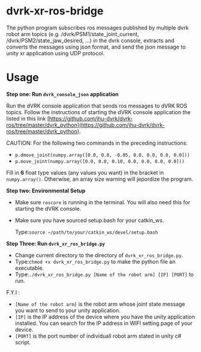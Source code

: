 dvrk-xr-ros-bridge
===
The python program subscribes ros messages published by multiple dvrk robot arm topics (e.g. /dvrk/PSM1/state_joint_current, /dvrk/PSM2/state_jaw_desired, ...) in the dvrk console, extracts and converts the messages using json format, and send the json message to unity xr application using UDP protocol. 

Usage
===
**Step one: Run ``dvrk_console_json`` application** 

Run the dVRK console application that sends ros messages to dVRK ROS topics. Follow the instructions of starting the dVRK console application the listed in this link [https://github.com/jhu-dvrk/dvrk-ros/tree/master/dvrk_python](https://github.com/jhu-dvrk/dvrk-ros/tree/master/dvrk_python). 

CAUTION: For the following two commands in the preceding instructions:

 - ``p.dmove_joint(numpy.array([0.0, 0.0, -0.05, 0.0, 0.0, 0.0, 0.0]))``
 - ``p.move_joint(numpy.array([0.0, 0.0, 0.10, 0.0, 0.0, 0.0, 0.0]))``

Fill in **6** float type values (any values you want) in the bracket in ``numpy.array()``. Otherwise, an array size warning will jepordize the program.

**Step two: Environmental Setup**

 - Make sure ``roscore`` is running in the terminal. You will also need this for starting the dVRK console.
 - Make sure you have sourced setup.bash for your catkin_ws. 

   Type:``source ~/path/to/your/catkin_ws/devel/setup.bash``
 
 
 **Step Three: Run ``dvrk_xr_ros_bridge.py``**
 
 - Change current directory to the directory of ``dvrk_xr_ros_bridge.py``. 
 - Type:``chmod +x dvrk_xr_ros_bridge.py`` to make the python file an executable.
 - Type:``./dvrk_xr_ros_bridge.py [Name of the robot arm] [IP] [PORT]`` to run.

F.Y.I : 

 - ``[Name of the robot arm]`` is the robot arm whose joint state message you want to send to your unity application. 
 - ``[IP]`` is the IP address of the device where you have the unity application installed. You can search for the IP address in WIFI setting page of your device. 
 - ``[PORT]`` is the port number of individuall robot arm stated in unity c# script. 

